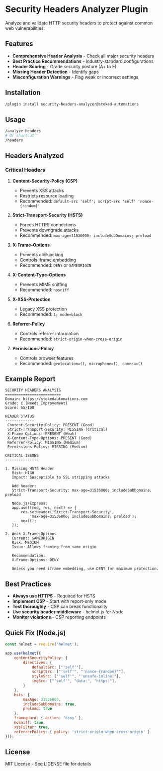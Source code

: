 # Security Headers Analyzer Plugin

Analyze and validate HTTP security headers to protect against common web vulnerabilities.

## Features

- **Comprehensive Header Analysis** - Check all major security headers
- **Best Practice Recommendations** - Industry-standard configurations
- **Header Scoring** - Grade security posture (A+ to F)
- **Missing Header Detection** - Identify gaps
- **Misconfiguration Warnings** - Flag weak or incorrect settings

## Installation

```bash
/plugin install security-headers-analyzer@stoked-automations
```

## Usage

```bash
/analyze-headers
# Or shortcut
/headers
```

## Headers Analyzed

### Critical Headers

1. **Content-Security-Policy (CSP)**
   - Prevents XSS attacks
   - Restricts resource loading
   - Recommended: `default-src 'self'; script-src 'self' 'nonce-{random}'`

2. **Strict-Transport-Security (HSTS)**
   - Forces HTTPS connections
   - Prevents downgrade attacks
   - Recommended: `max-age=31536000; includeSubDomains; preload`

3. **X-Frame-Options**
   - Prevents clickjacking
   - Controls iframe embedding
   - Recommended: `DENY` or `SAMEORIGIN`

4. **X-Content-Type-Options**
   - Prevents MIME sniffing
   - Recommended: `nosniff`

5. **X-XSS-Protection**
   - Legacy XSS protection
   - Recommended: `1; mode=block`

6. **Referrer-Policy**
   - Controls referrer information
   - Recommended: `strict-origin-when-cross-origin`

7. **Permissions-Policy**
   - Controls browser features
   - Recommended: `geolocation=(), microphone=(), camera=()`

## Example Report

```
SECURITY HEADERS ANALYSIS
=========================
Domain: https://stokedautomations.com
Grade: C (Needs Improvement)
Score: 65/100

HEADER STATUS
-------------
 Content-Security-Policy: PRESENT (Good)
 Strict-Transport-Security: MISSING (Critical)
 X-Frame-Options: PRESENT (Weak)
 X-Content-Type-Options: PRESENT (Good)
 Referrer-Policy: MISSING (Medium)
 Permissions-Policy: MISSING (Medium)

CRITICAL ISSUES
---------------

1. Missing HSTS Header
   Risk: HIGH
   Impact: Susceptible to SSL stripping attacks

   Add header:
   Strict-Transport-Security: max-age=31536000; includeSubDomains; preload

   Node.js/Express:
   app.use((req, res, next) => {
       res.setHeader('Strict-Transport-Security',
           'max-age=31536000; includeSubDomains; preload');
       next();
   });

2. Weak X-Frame-Options
   Current: SAMEORIGIN
   Risk: MEDIUM
   Issue: Allows framing from same origin

   Recommendation:
   X-Frame-Options: DENY

   Unless you need iframe embedding, use DENY for maximum protection.
```

## Best Practices

- **Always use HTTPS** - Required for HSTS
- **Implement CSP** - Start with report-only mode
- **Test thoroughly** - CSP can break functionality
- **Use security header middleware** - helmet.js for Node
- **Monitor violations** - CSP reporting endpoints

## Quick Fix (Node.js)

```javascript
const helmet = require('helmet');

app.use(helmet({
    contentSecurityPolicy: {
        directives: {
            defaultSrc: ["'self'"],
            scriptSrc: ["'self'", "'nonce-{random}'"],
            styleSrc: ["'self'", "'unsafe-inline'"],
            imgSrc: ["'self'", "data:", "https:"],
        }
    },
    hsts: {
        maxAge: 31536000,
        includeSubDomains: true,
        preload: true
    },
    frameguard: { action: 'deny' },
    noSniff: true,
    xssFilter: true,
    referrerPolicy: { policy: 'strict-origin-when-cross-origin' }
}));
```

## License

MIT License - See LICENSE file for details
